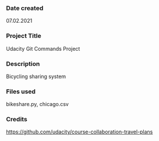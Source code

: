 ### Date created
07.02.2021

### Project Title
Udacity Git Commands Project

### Description
Bicycling sharing system

### Files used
bikeshare.py, chicago.csv

### Credits
https://github.com/udacity/course-collaboration-travel-plans
